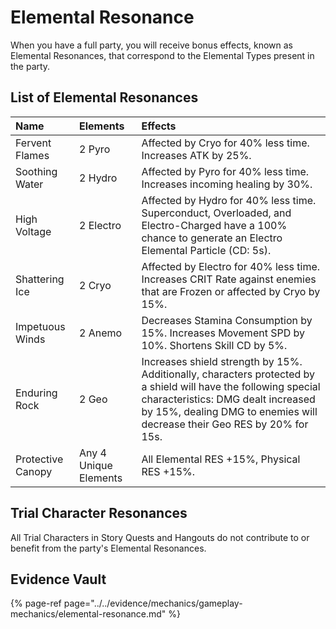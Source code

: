 # Elemental Resonance

When you have a full party, you will receive bonus effects, known as Elemental Resonances, that correspond to the Elemental Types present in the party.  

## List of Elemental Resonances

| Name | Elements | Effects |
| :--- | :--- | :--- |
| Fervent Flames | 2 Pyro | Affected by Cryo for 40% less time. Increases ATK by 25%. |
| Soothing Water | 2 Hydro | Affected by Pyro for 40% less time. Increases incoming healing by 30%. |
| High Voltage | 2 Electro | Affected by Hydro for 40% less time. Superconduct, Overloaded, and Electro-Charged have a 100% chance to generate an Electro Elemental Particle (CD: 5s). |
| Shattering Ice | 2 Cryo | Affected by Electro for 40% less time. Increases CRIT Rate against enemies that are Frozen or affected by Cryo by 15%. |
| Impetuous Winds | 2 Anemo | Decreases Stamina Consumption by 15%. Increases Movement SPD by 10%. Shortens Skill CD by 5%. |
| Enduring Rock | 2 Geo | Increases shield strength by 15%. Additionally, characters protected by a shield will have the following special characteristics: DMG dealt increased by 15%, dealing DMG to enemies will decrease their Geo RES by 20% for 15s. |
| Protective Canopy | Any 4 Unique Elements | All Elemental RES +15%, Physical RES +15%. |

## Trial Character Resonances

All Trial Characters in Story Quests and Hangouts do not contribute to or benefit from the party's Elemental Resonances.

## Evidence Vault

{% page-ref page="../../evidence/mechanics/gameplay-mechanics/elemental-resonance.md" %}

